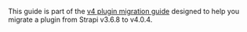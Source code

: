 This guide is part of the [v4 plugin migration guide](/developer-docs/latest/update-migration-guides/migration-guides/v4/plugin-migration.md) designed to help you migrate a plugin from Strapi v3.6.8 to v4.0.4.
